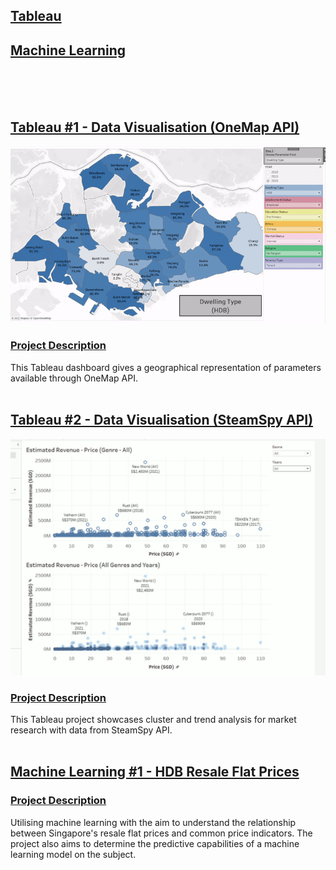 ## [Tableau](#Tableau)

## [Machine Learning](#Machine-Learning)
&nbsp;<br>
&nbsp;<br>
&nbsp;<br>
## <a name="Tableau"></a>[Tableau #1 - Data Visualisation (OneMap API)](https://github.com/Ziming-Lin/OneMap-API)
![screenshot](https://raw.githubusercontent.com/Ziming-Lin/OneMap-API/main/OneMap.gif)

### <ins> Project Description </ins>

This Tableau dashboard gives a geographical representation of parameters available through OneMap API. 
&nbsp;<br>
&nbsp;<br>
## [Tableau #2 - Data Visualisation (SteamSpy API)](https://github.com/Ziming-Lin/steam-stats-steamspy-api)
![screenshot](https://raw.githubusercontent.com/Ziming-Lin/steam-stats-steamspy-api/main/steam-viz.gif)

### <ins> Project Description </ins>

This Tableau project showcases cluster and trend analysis for market research with data from SteamSpy API.
&nbsp;<br>
&nbsp;<br>
## <a name="Machine-Learning"></a>[Machine Learning #1 - HDB Resale Flat Prices](https://github.com/Ziming-Lin/ml-hdb-resale-prices)

### <ins> Project Description </ins>

Utilising machine learning with the aim to understand the relationship between Singapore's resale flat prices and common price indicators. The project also aims to determine the predictive capabilities of a machine learning model on the subject.

